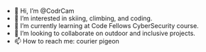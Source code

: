 - 👋 Hi, I’m @CodrCam
- 👀 I’m interested in skiing, climbing, and coding.
- 🌱 I’m currently learning at Code Fellows CyberSecurity course.
- 💞️ I’m looking to collaborate on outdoor and inclusive projects.
- 📫 How to reach me: courier pigeon 

<!---
CodrCam/CodrCam is a ✨ special ✨ repository because its `README.md` (this file) appears on your GitHub profile.
You can click the Preview link to take a look at your changes.
--->
